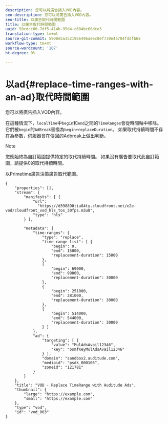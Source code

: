 ```yaml
---
description: 您可以將廣告插入VOD內容。
seo-description: 您可以將廣告插入VOD內容。
seo-title: 以廣告取代時間範圍
title: 以廣告取代時間範圍
uuid: 50cdcc06-7df5-414b-95d4-c684bc68dce3
translation-type: tm+mt
source-git-commit: 5908e5a3521966496aeec0ef730e4a704fddfb68
workflow-type: tm+mt
source-wordcount: '107'
ht-degree: 0%

---
```



# 以ad{#replace-time-ranges-with-an-ad}取代時間範圍

您可以將廣告插入VOD內容。

在這種情況下，`localTime`中`begin`和`end`之間的`TimeRanges`會從時間軸中移除。 它們被`begin`的`AdBreak`替換為`begin+replaceDuration`。 如果取代持續時間不存在為參數，伺服器會在傳回的Adbreak上做出判斷。

>[!NOTE]
>
>您應始終為自訂範圍提供特定的取代持續時間。 如果沒有廣告要取代此自訂範圍，請提供0的取代持續時間。

以Primetime廣告決策廣告取代範圍。

```
{   
    "properties": [],
    "stream": {
        "manifests": [ {
            "url": 
              "https://d398890tia84ty.cloudfront.net/e2e-vod/cloudfront_vod_hls_tos_30fps.m3u8",
            "type": "hls"
        } ],
                 
        "metadata": {
            "time-ranges": {
                "type": "replace",
                "time-range-list": [ {
                    "begin": 0,
                    "end": 15000,
                    "replacement-duration": 15000 
                },
                {
                    "begin": 69000,
                    "end": 99000,
                    "replacement-duration": 30000
                },
                {
                    "begin": 251000,
                    "end": 281000,
                    "replacement-duration": 30000
                },
                {
                    "begin": 514000,
                    "end": 544000,
                    "replacement-duration": 30000
                } ]
            },
            "ad": {
                "targeting": [ {
                    "value": "MulAdsAvail12346",
                    "key": "osmfKeyMulAdsAvail12346"
                } ],
                "domain": "sandbox2.auditude.com",
                "mediaid": "psdk_000105",
                "zoneid": "121781"
            }     
        }
    },   
    "title": "VOD - Replace TimeRange with Auditude Ads",
    "thumbnail": {
        "large": "https://example.com",
        "small": "https://example.com"
    },
    "type": "vod",
    "id": "vod_003"
}
```


